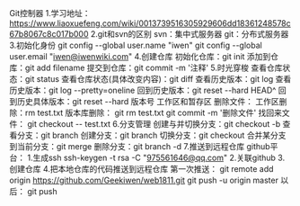 Git控制器
    1.学习地址：https://www.liaoxuefeng.com/wiki/0013739516305929606dd18361248578c67b8067c8c017b000
    2.git和svn的区别
        svn：集中式服务器
        git：分布式服务器   
    3.初始化身份
        git config --global user.name "iwen"
        git config --global user.email "iwen@iwenwiki.com"
    4.创建仓库
        初始化仓库：git init
        添加到仓库：git add filename
        提交到仓库：git commit -m '注释'
    5.时光穿梭
        查看仓库状态：git status
        查看仓库状态(具体改变内容)：git diff
        查看历史版本：git log
        查看历史版本：git log --pretty=oneline
        回到历史版本：git reset --hard HEAD^
        回到历史具体版本：git reset --hard 版本号
        工作区和暂存区
        删除文件：
            工作区删除：rm test.txt
            版本库删除：
                git rm test.txt
                git commit -m '删除文件'
            找回来文件：
                git checkout -- test.txt
    6.分支管理
        创建与并切换分支：git checkout -b <name>
        查看分支：git branch
        创建分支：git branch <name>
        切换分支：git checkout <name>
        合并某分支到当前分支：git merge <name>
        删除分支：git branch -d <name>
    7.推送到远程仓库
        github平台：
            1.生成ssh
                ssh-keygen -t rsa -C "975561646@qq.com"
            2.关联github
            3.创建仓库
            4.把本地仓库的代码推送到远程仓库
                第一次推送：
                    git remote add origin https://github.com/Geekiwen/web1811.git
                    git push -u origin master
                以后：
                    git push
